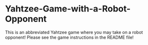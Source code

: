 # Yahtzee-Game-with-a-Robot-Opponent
This is an abbreviated Yahtzee game where you may take on a robot opponent! Please see the game instructions in the README file!
